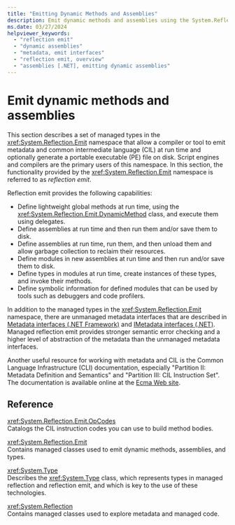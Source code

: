 ```yaml
---
title: "Emitting Dynamic Methods and Assemblies"
description: Emit dynamic methods and assemblies using the System.Reflection.Emit namespace, which allows a compiler or tool to emit metadata and CIL code at run time.
ms.date: 03/27/2024
helpviewer_keywords:
  - "reflection emit"
  - "dynamic assemblies"
  - "metadata, emit interfaces"
  - "reflection emit, overview"
  - "assemblies [.NET], emitting dynamic assemblies"
---
```

# Emit dynamic methods and assemblies

This section describes a set of managed types in the <xref:System.Reflection.Emit> namespace that allow a compiler or tool to emit metadata and common intermediate language (CIL) at run time and optionally generate a portable executable (PE) file on disk. Script engines and compilers are the primary users of this namespace. In this section, the functionality provided by the <xref:System.Reflection.Emit> namespace is referred to as *reflection emit*.

Reflection emit provides the following capabilities:

- Define lightweight global methods at run time, using the <xref:System.Reflection.Emit.DynamicMethod> class, and execute them using delegates.
- Define assemblies at run time and then run them and/or save them to disk.
- Define assemblies at run time, run them, and then unload them and allow garbage collection to reclaim their resources.
- Define modules in new assemblies at run time and then run and/or save them to disk.
- Define types in modules at run time, create instances of these types, and invoke their methods.
- Define symbolic information for defined modules that can be used by tools such as debuggers and code profilers.

In addition to the managed types in the <xref:System.Reflection.Emit> namespace, there are unmanaged metadata interfaces that are described in [Metadata interfaces (.NET Framework)](../../framework/unmanaged-api/metadata/metadata-interfaces.md) and [IMetadata interfaces (.NET)](../../core/unmanaged-api/metadata/interfaces/imetadata-interfaces.md). Managed reflection emit provides stronger semantic error checking and a higher level of abstraction of the metadata than the unmanaged metadata interfaces.

Another useful resource for working with metadata and CIL is the Common Language Infrastructure (CLI) documentation, especially "Partition II: Metadata Definition and Semantics" and "Partition III: CIL Instruction Set". The documentation is available online at the [Ecma Web site](https://www.ecma-international.org/publications-and-standards/standards/ecma-335/).

## Reference

<xref:System.Reflection.Emit.OpCodes>\
Catalogs the CIL instruction codes you can use to build method bodies.

<xref:System.Reflection.Emit>\
Contains managed classes used to emit dynamic methods, assemblies, and types.

<xref:System.Type>\
Describes the <xref:System.Type> class, which represents types in managed reflection and reflection emit, and which is key to the use of these technologies.

<xref:System.Reflection>\
Contains managed classes used to explore metadata and managed code.
